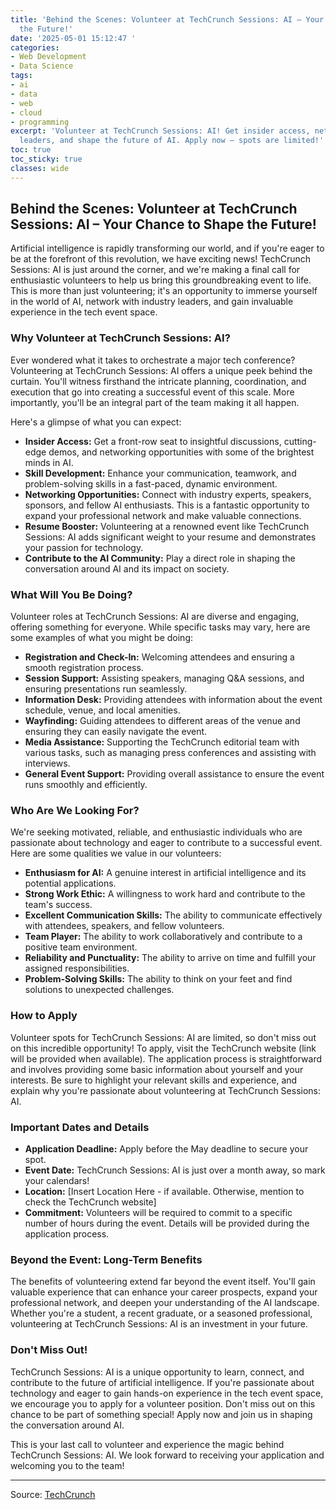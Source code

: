 ```yaml
---
title: 'Behind the Scenes: Volunteer at TechCrunch Sessions: AI – Your Chance to Shape
  the Future!'
date: '2025-05-01 15:12:47 '
categories:
- Web Development
- Data Science
tags:
- ai
- data
- web
- cloud
- programming
excerpt: 'Volunteer at TechCrunch Sessions: AI! Get insider access, network with industry
  leaders, and shape the future of AI. Apply now – spots are limited!'
toc: true
toc_sticky: true
classes: wide
---
```


## Behind the Scenes: Volunteer at TechCrunch Sessions: AI – Your Chance to Shape the Future!

Artificial intelligence is rapidly transforming our world, and if you're eager to be at the forefront of this revolution, we have exciting news! TechCrunch Sessions: AI is just around the corner, and we're making a final call for enthusiastic volunteers to help us bring this groundbreaking event to life. This is more than just volunteering; it's an opportunity to immerse yourself in the world of AI, network with industry leaders, and gain invaluable experience in the tech event space.

### Why Volunteer at TechCrunch Sessions: AI?

Ever wondered what it takes to orchestrate a major tech conference? Volunteering at TechCrunch Sessions: AI offers a unique peek behind the curtain. You'll witness firsthand the intricate planning, coordination, and execution that go into creating a successful event of this scale. More importantly, you'll be an integral part of the team making it all happen.

Here's a glimpse of what you can expect:

*   **Insider Access:** Get a front-row seat to insightful discussions, cutting-edge demos, and networking opportunities with some of the brightest minds in AI.
*   **Skill Development:** Enhance your communication, teamwork, and problem-solving skills in a fast-paced, dynamic environment.
*   **Networking Opportunities:** Connect with industry experts, speakers, sponsors, and fellow AI enthusiasts. This is a fantastic opportunity to expand your professional network and make valuable connections.
*   **Resume Booster:** Volunteering at a renowned event like TechCrunch Sessions: AI adds significant weight to your resume and demonstrates your passion for technology.
*   **Contribute to the AI Community:** Play a direct role in shaping the conversation around AI and its impact on society.

### What Will You Be Doing?

Volunteer roles at TechCrunch Sessions: AI are diverse and engaging, offering something for everyone. While specific tasks may vary, here are some examples of what you might be doing:

*   **Registration and Check-In:** Welcoming attendees and ensuring a smooth registration process.
*   **Session Support:** Assisting speakers, managing Q&A sessions, and ensuring presentations run seamlessly.
*   **Information Desk:** Providing attendees with information about the event schedule, venue, and local amenities.
*   **Wayfinding:** Guiding attendees to different areas of the venue and ensuring they can easily navigate the event.
*   **Media Assistance:** Supporting the TechCrunch editorial team with various tasks, such as managing press conferences and assisting with interviews.
*   **General Event Support:** Providing overall assistance to ensure the event runs smoothly and efficiently.

### Who Are We Looking For?

We're seeking motivated, reliable, and enthusiastic individuals who are passionate about technology and eager to contribute to a successful event. Here are some qualities we value in our volunteers:

*   **Enthusiasm for AI:** A genuine interest in artificial intelligence and its potential applications.
*   **Strong Work Ethic:** A willingness to work hard and contribute to the team's success.
*   **Excellent Communication Skills:** The ability to communicate effectively with attendees, speakers, and fellow volunteers.
*   **Team Player:** The ability to work collaboratively and contribute to a positive team environment.
*   **Reliability and Punctuality:** The ability to arrive on time and fulfill your assigned responsibilities.
*   **Problem-Solving Skills:** The ability to think on your feet and find solutions to unexpected challenges.

### How to Apply

Volunteer spots for TechCrunch Sessions: AI are limited, so don't miss out on this incredible opportunity! To apply, visit the TechCrunch website (link will be provided when available). The application process is straightforward and involves providing some basic information about yourself and your interests. Be sure to highlight your relevant skills and experience, and explain why you're passionate about volunteering at TechCrunch Sessions: AI.

### Important Dates and Details

*   **Application Deadline:** Apply before the May deadline to secure your spot.
*   **Event Date:** TechCrunch Sessions: AI is just over a month away, so mark your calendars!
*   **Location:** [Insert Location Here - if available. Otherwise, mention to check the TechCrunch website]
*   **Commitment:** Volunteers will be required to commit to a specific number of hours during the event. Details will be provided during the application process.

### Beyond the Event: Long-Term Benefits

The benefits of volunteering extend far beyond the event itself. You'll gain valuable experience that can enhance your career prospects, expand your professional network, and deepen your understanding of the AI landscape. Whether you're a student, a recent graduate, or a seasoned professional, volunteering at TechCrunch Sessions: AI is an investment in your future.

### Don't Miss Out!

TechCrunch Sessions: AI is a unique opportunity to learn, connect, and contribute to the future of artificial intelligence. If you're passionate about technology and eager to gain hands-on experience in the tech event space, we encourage you to apply for a volunteer position. Don't miss out on this chance to be part of something special! Apply now and join us in shaping the conversation around AI.

This is your last call to volunteer and experience the magic behind TechCrunch Sessions: AI. We look forward to receiving your application and welcoming you to the team!


---

Source: [TechCrunch](https://techcrunch.com/2025/05/01/last-call-to-volunteer-at-techcrunch-sessions-ai/)